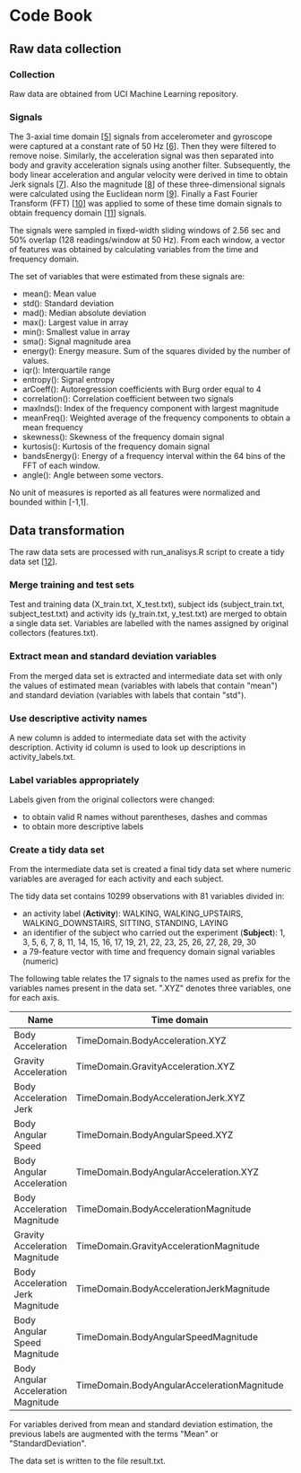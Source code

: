 Code Book
 ========
 
 Raw data collection
 -------------------
 
 ### Collection
 
 Raw data are obtained from UCI Machine Learning repository. 
 
 ### Signals
 
 The 3-axial time domain [[5](#time-domain)] signals from accelerometer and gyroscope
 were captured at a constant rate of 50 Hz [[6](#hertz)]. Then they were filtered
 to remove noise.
 Similarly, the acceleration signal was then separated into body and gravity
 acceleration signals using another filter.
 Subsequently, the body linear acceleration and angular velocity were derived in time
 to obtain Jerk signals [[7](#jerk)]. Also the magnitude [[8](#magnitude)] of these
 three-dimensional signals were calculated using the Euclidean norm [[9](#euclidean-norm)]. 
 Finally a Fast Fourier Transform (FFT) [[10](#fft)] was applied to some of these
 time domain signals to obtain frequency domain [[11](#freq-domain)] signals.
 
 The signals were sampled in fixed-width sliding windows of 2.56 sec and 50% 
 overlap (128 readings/window at 50 Hz).
 From each window, a vector of features was obtained by calculating variables
 from the time and frequency domain.
 
 The set of variables that were estimated from these signals are: 
 
 *  mean(): Mean value
 *  std(): Standard deviation
 *  mad(): Median absolute deviation 
 *  max(): Largest value in array
 *  min(): Smallest value in array
 *  sma(): Signal magnitude area
 *  energy(): Energy measure. Sum of the squares divided by the number of values. 
 *  iqr(): Interquartile range 
 *  entropy(): Signal entropy
 *  arCoeff(): Autoregression coefficients with Burg order equal to 4
 *  correlation(): Correlation coefficient between two signals
 *  maxInds(): Index of the frequency component with largest magnitude
 *  meanFreq(): Weighted average of the frequency components to obtain a mean frequency
 *  skewness(): Skewness of the frequency domain signal 
 *  kurtosis(): Kurtosis of the frequency domain signal 
 *  bandsEnergy(): Energy of a frequency interval within the 64 bins of the FFT
    of each window.
 *  angle(): Angle between some vectors.
 
 No unit of measures is reported as all features were normalized and bounded
 within [-1,1].
 
 Data transformation
 -------------------
 
 The raw data sets are processed with run_analisys.R script to create a tidy data
 set [[12](#tidy-dataset)].
 
 ### Merge training and test sets
 
 Test and training data (X_train.txt, X_test.txt), subject ids (subject_train.txt,
 subject_test.txt) and activity ids (y_train.txt, y_test.txt) are merged to obtain
 a single data set. Variables are labelled with the names assigned by original
 collectors (features.txt).
 
 ### Extract mean and standard deviation variables
 
 From the merged data set is extracted and intermediate data set with only the
 values of estimated mean (variables with labels that contain "mean") and standard
 deviation (variables with labels that contain "std").
 
 ### Use descriptive activity names
 
 A new column is added to intermediate data set with the activity description.
 Activity id column is used to look up descriptions in activity_labels.txt.
 
 ### Label variables appropriately
 
 Labels given from the original collectors were changed:
 * to obtain valid R names without parentheses, dashes and commas
 * to obtain more descriptive labels
 
 ### Create a tidy data set
 
 From the intermediate data set is created a final tidy data set where numeric
 variables are averaged for each activity and each subject.
 
 The tidy data set contains 10299 observations with 81 variables divided in:
 
 *  an activity label (__Activity__): WALKING, WALKING_UPSTAIRS, WALKING_DOWNSTAIRS, SITTING, STANDING, LAYING
 *  an identifier of the subject who carried out the experiment (__Subject__):
    1, 3, 5, 6, 7, 8, 11, 14, 15, 16, 17, 19, 21, 22, 23, 25, 26, 27, 28, 29, 30
 *  a 79-feature vector with time and frequency domain signal variables (numeric)
 
 The following table relates the 17 signals to the names used as prefix for the
 variables names present in the data set. ".XYZ" denotes three variables, one for each axis.
 
 Name                                  | Time domain                                 | Frequency domain
 ------------------------------------- | ------------------------------------------- | ------------------------------------------------
 Body Acceleration                     | TimeDomain.BodyAcceleration.XYZ             | FrequencyDomain.BodyAcceleration.XYZ
 Gravity Acceleration                  | TimeDomain.GravityAcceleration.XYZ          |
 Body Acceleration Jerk                | TimeDomain.BodyAccelerationJerk.XYZ         | FrequencyDomain.BodyAccelerationJerk.XYZ
 Body Angular Speed                    | TimeDomain.BodyAngularSpeed.XYZ             | FrequencyDomain.BodyAngularSpeed.XYZ
 Body Angular Acceleration             | TimeDomain.BodyAngularAcceleration.XYZ      |
 Body Acceleration Magnitude           | TimeDomain.BodyAccelerationMagnitude        | FrequencyDomain.BodyAccelerationMagnitude
 Gravity Acceleration Magnitude        | TimeDomain.GravityAccelerationMagnitude     |
 Body Acceleration Jerk Magnitude      | TimeDomain.BodyAccelerationJerkMagnitude    | FrequencyDomain.BodyAccelerationJerkMagnitude
 Body Angular Speed Magnitude          | TimeDomain.BodyAngularSpeedMagnitude        | FrequencyDomain.BodyAngularSpeedMagnitude
 Body Angular Acceleration Magnitude   | TimeDomain.BodyAngularAccelerationMagnitude | FrequencyDomain.BodyAngularAccelerationMagnitude
 
 For variables derived from mean and standard deviation estimation, the previous labels
 are augmented with the terms "Mean" or "StandardDeviation".
 
 The data set is written to the file result.txt.
 